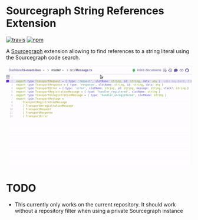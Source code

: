 # Sourcegraph String References Extension

[![travis][travis-image]][travis-url] [![npm][npm-image]][npm-url]

[travis-image]: https://img.shields.io/travis/lguychard/sourcegraph-string-references/master.svg
[travis-url]: https://travis-ci.org/lguychard/sourcegraph-string-references
[npm-image]: https://img.shields.io/npm/v/sourcegraph-string-references.svg
[npm-url]: https://npmjs.org/package/sourcegraph-string-references

A [Sourcegraph](https://sourcegraph.com) extension allowing to find references to a string literal using the Sourcegraph code search.

![example](demo.gif)

# TODO

- This currently only works on the current repository. It should work without a repository filter when using a private Sourcegraph instance
